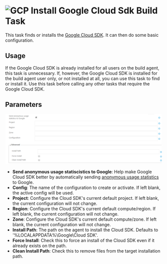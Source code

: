 # ![GCP][GCPLogo] Install Google Cloud Sdk Build Task

This task finds or installs the [Google Cloud SDK][CloudSdk].
It can then do some basic configuration.

## Usage

If the Google Cloud SDK is already installed for all users on the build agent,
this task is unnecessary. If, however, the Google Cloud SDK is installed for
the build agent user only, or not installed at all, you can use this task to find
or install it. Use this task before calling any other tasks that require the Google
Cloud SDK.

## Parameters

![Install Cloud SDK Parameters][InstallCloudSdkParameters]

  - **Send anonymous usage statiscistics to Google**: Help make Google Cloud SDK better
  by automatically sending [anonymous usage statistics][UsageStats]
  to Google.
  - **Config**: The name of the configuration to create or activate. If left blank, the
  active config will be used.
  - **Project**: Configure the Cloud SDK's current default project. If left blank, the
  current configuration will not change.
  - **Region**: Configure the Cloud SDK's current default compute/region. If left blank,
  the current configuration will not change.
  - **Zone**: Configure the Cloud SDK's current default compute/zone. If left blank,
  the current configuration will not change.
  - **Install Path**: The path on the agent to install the Cloud SDK. Defaults to '%LOCALAPPDATA%\\Google\\Cloud SDK'.
  - **Force Install**: Check this to force an install of the Cloud SDK even if it already exists on the path.
  - **Clean Install Path**: Check this to remove files from the target installation path.

[GCPLogo]: ../images/cloud_64x64.png
[InstallCloudSdkParameters]: ../images/screenshots/install-cloud-sdk-inputs.png
[CloudSdk]: https://cloud.google.com/sdk
[UsageStats]: https://cloud.google.com/sdk/usage-statistics
